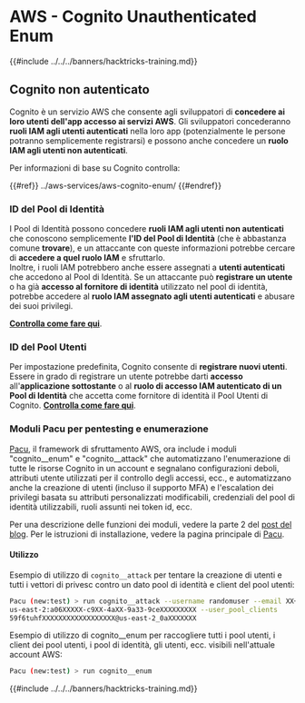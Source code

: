 # AWS - Cognito Unauthenticated Enum

{{#include ../../../banners/hacktricks-training.md}}

## Cognito non autenticato

Cognito è un servizio AWS che consente agli sviluppatori di **concedere ai loro utenti dell'app accesso ai servizi AWS**. Gli sviluppatori concederanno **ruoli IAM agli utenti autenticati** nella loro app (potenzialmente le persone potranno semplicemente registrarsi) e possono anche concedere un **ruolo IAM agli utenti non autenticati**.

Per informazioni di base su Cognito controlla:

{{#ref}}
../aws-services/aws-cognito-enum/
{{#endref}}

### ID del Pool di Identità

I Pool di Identità possono concedere **ruoli IAM agli utenti non autenticati** che conoscono semplicemente **l'ID del Pool di Identità** (che è abbastanza comune **trovare**), e un attaccante con queste informazioni potrebbe cercare di **accedere a quel ruolo IAM** e sfruttarlo.\
Inoltre, i ruoli IAM potrebbero anche essere assegnati a **utenti autenticati** che accedono al Pool di Identità. Se un attaccante può **registrare un utente** o ha già **accesso al fornitore di identità** utilizzato nel pool di identità, potrebbe accedere al **ruolo IAM assegnato agli utenti autenticati** e abusare dei suoi privilegi.

[**Controlla come fare qui**](../aws-services/aws-cognito-enum/cognito-identity-pools.md).

### ID del Pool Utenti

Per impostazione predefinita, Cognito consente di **registrare nuovi utenti**. Essere in grado di registrare un utente potrebbe darti **accesso** all'**applicazione sottostante** o al **ruolo di accesso IAM autenticato di un Pool di Identità** che accetta come fornitore di identità il Pool Utenti di Cognito. [**Controlla come fare qui**](../aws-services/aws-cognito-enum/cognito-user-pools.md#registration).

### Moduli Pacu per pentesting e enumerazione

[Pacu](https://github.com/RhinoSecurityLabs/pacu), il framework di sfruttamento AWS, ora include i moduli "cognito\_\_enum" e "cognito\_\_attack" che automatizzano l'enumerazione di tutte le risorse Cognito in un account e segnalano configurazioni deboli, attributi utente utilizzati per il controllo degli accessi, ecc., e automatizzano anche la creazione di utenti (incluso il supporto MFA) e l'escalation dei privilegi basata su attributi personalizzati modificabili, credenziali del pool di identità utilizzabili, ruoli assunti nei token id, ecc.

Per una descrizione delle funzioni dei moduli, vedere la parte 2 del [post del blog](https://rhinosecuritylabs.com/aws/attacking-aws-cognito-with-pacu-p2). Per le istruzioni di installazione, vedere la pagina principale di [Pacu](https://github.com/RhinoSecurityLabs/pacu).

#### Utilizzo

Esempio di utilizzo di `cognito__attack` per tentare la creazione di utenti e tutti i vettori di privesc contro un dato pool di identità e client del pool utenti:
```bash
Pacu (new:test) > run cognito__attack --username randomuser --email XX+sdfs2@gmail.com --identity_pools
us-east-2:a06XXXXX-c9XX-4aXX-9a33-9ceXXXXXXXXX --user_pool_clients
59f6tuhfXXXXXXXXXXXXXXXXXX@us-east-2_0aXXXXXXX
```
Esempio di utilizzo di cognito\_\_enum per raccogliere tutti i pool utenti, i client dei pool utenti, i pool di identità, gli utenti, ecc. visibili nell'attuale account AWS:
```bash
Pacu (new:test) > run cognito__enum
```
{{#include ../../../banners/hacktricks-training.md}}
